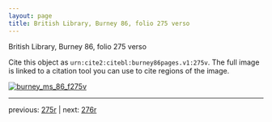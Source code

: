 ```yaml
---
layout: page
title: British Library, Burney 86, folio 275 verso
---
```


British Library, Burney 86, folio 275 verso

Cite this object as `urn:cite2:citebl:burney86pages.v1:275v`.  The full image is linked to a citation tool you can use to cite regions of the image.

[![burney_ms_86_f275v](http://www.homermultitext.org/iipsrv?IIIF=/project/homer/pyramidal/deepzoom/citebl/burney86imgs/v1/burney_ms_86_f275v.tif/full/800,/0/default.jpg)](http://www.homermultitext.org/ict2/?urn=urn:cite2:citebl:burney86imgs.v1:burney_ms_86_f275v) 

---

previous:  [275r](../275r/) | next: [276r](../276r/)